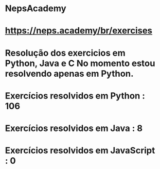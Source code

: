 # NepsAcademy
# https://neps.academy/br/exercises 
# Resolução dos exercicios em Python, Java e C No momento estou resolvendo apenas em Python.
# Exercícios resolvidos em Python : 106
# Exercícios resolvidos em Java : 8
# Exercícios resolvidos em JavaScript : 0
